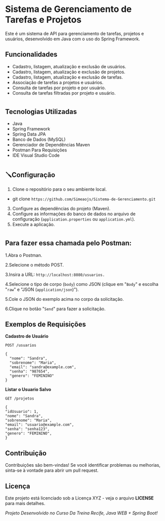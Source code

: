 # Sistema de Gerenciamento de Tarefas e Projetos

Este é um sistema de API para gerenciamento de tarefas, projetos e usuários, desenvolvido em Java com o uso do Spring Framework.

## Funcionalidades

- Cadastro, listagem, atualização e exclusão de usuários.
- Cadastro, listagem, atualização e exclusão de projetos.
- Cadastro, listagem, atualização e exclusão de tarefas.
- Associação de tarefas a projetos e usuários.
- Consulta de tarefas por projeto e por usuário.
- Consulta de tarefas filtradas por projeto e usuário.

#  
## Tecnologias Utilizadas

- Java
- Spring Framework
- Spring Data JPA
- Banco de Dados (MySQL)
- Gerenciador de Dependências Maven
- Postman Para Requisições
- IDE Visual Studio Code
#
## 🪛Configuração 

1. Clone o repositório para o seu ambiente local.
  + git clone ```https://github.com/Simeaojs/Sistema-de-Gerenciamento.git```
3. Configure as dependências do projeto (Maven).
4. Configure as informações do banco de dados no arquivo de configuração (`application.properties` ou `application.yml`).
5. Execute a aplicação.
#
## Para fazer essa chamada pelo Postman:

1.Abra o Postman.

2.Selecione o método POST.

3.Insira a URL: ```http://localhost:8080/usuarios.```

4.Selecione o tipo de corpo (```body```) como JSON (clique em "```Body```" e escolha "```raw```" e "JSON (```application/json```)").

5.Cole o JSON do exemplo acima no corpo da solicitação.

6.Clique no botão "```Send```" para fazer a solicitação.

## Exemplos de Requisições

**Cadastro de Usuário**

```http
POST /usuarios

{
  "nome": "Sandra",
  "sobrenome": "Maria",
  "email": "sandra@example.com",
  "senha": "987654",
  "genero": "FEMININO"
}
```

**Listar o Usuario Salvo**

```http
GET /projetos

{
"idUsuario": 1,
"nome": "Sandra",
"sobrenome": "Maria",
"email": "usuario@example.com",
"senha": "senha123",
"genero": "FEMININO",
}

```

## Contribuição

Contribuições são bem-vindas! Se você identificar problemas ou melhorias, sinta-se à vontade para abrir um pull request.


## Licença
Este projeto está licenciado sob a Licença XYZ - veja o arquivo **LICENSE** para mais detalhes.

*Projeto Desenvolvido no Curso Da Treina Recife, Java WEB + Spring Boot!*
